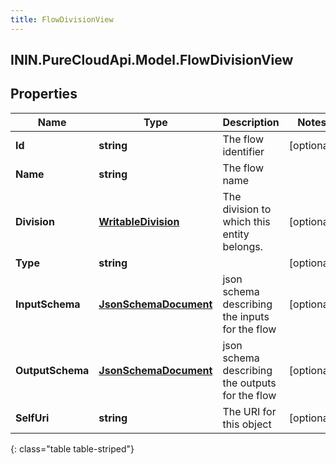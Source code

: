 ```yaml
---
title: FlowDivisionView
---
```

## ININ.PureCloudApi.Model.FlowDivisionView

## Properties

|Name | Type | Description | Notes|
|------------ | ------------- | ------------- | -------------|
| **Id** | **string** | The flow identifier | [optional] |
| **Name** | **string** | The flow name | |
| **Division** | [**WritableDivision**](WritableDivision.html) | The division to which this entity belongs. | [optional] |
| **Type** | **string** |  | [optional] |
| **InputSchema** | [**JsonSchemaDocument**](JsonSchemaDocument.html) | json schema describing the inputs for the flow | [optional] |
| **OutputSchema** | [**JsonSchemaDocument**](JsonSchemaDocument.html) | json schema describing the outputs for the flow | [optional] |
| **SelfUri** | **string** | The URI for this object | [optional] |
{: class="table table-striped"}


